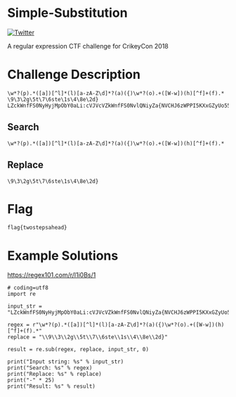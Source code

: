 # Simple-Substitution
[![Twitter](https://img.shields.io/badge/twitter-@codingo__-blue.svg)](https://twitter.com/codingo_)

A regular expression CTF challenge for CrikeyCon 2018

# Challenge Description
```
\w*?(p).*([a])[^l]*(l)[a-zA-Z\d]*?(a)({)\w*?(o).+([W-w])(h)[^f]+(f).*
\9\3\2g\5t\7\6ste\1s\4\8e\2d}
LZckWnfFS0NyHyjMpObY0aLi:cVJVcVZkWnfFS0NvlQNiyZa{NVCHJ6zWPPI5KXxGZyUo55ywhR8LzVm4KM92kSfi}fzQHpjMpOb0ii?
```

## Search
```
\w*?(p).*([a])[^l]*(l)[a-zA-Z\d]*?(a)({)\w*?(o).+([W-w])(h)[^f]+(f).*
```
## Replace 
```
\9\3\2g\5t\7\6ste\1s\4\8e\2d}
```
# Flag
```
flag{twostepsahead}
```
# Example Solutions
https://regex101.com/r/l1i0Bs/1

```
# coding=utf8
import re

input_str = "LZckWnfFS0NyHyjMpObY0aLi:cVJVcVZkWnfFS0NvlQNiyZa{NVCHJ6zWPPI5KXxGZyUo55ywhR8LzVm4KM92kSfi}fzQHpjMpOb0ii?"

regex = r"\w*?(p).*([a])[^l]*(l)[a-zA-Z\d]*?(a)({)\w*?(o).+([W-w])(h)[^f]+(f).*"
replace = "\\9\\3\\2g\\5t\\7\\6ste\\1s\\4\\8e\\2d}"

result = re.sub(regex, replace, input_str, 0)

print("Input string: %s" % input_str)
print("Search: %s" % regex)
print("Replace: %s" % replace)
print("-" * 25)
print("Result: %s" % result)
```

